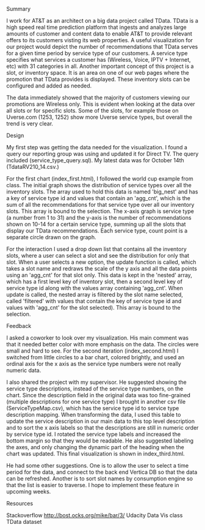 Summary

I work for AT&T as an architect on a big data project called TData. TData is a high speed real time prediction platform that ingests and analyzes large amounts of customer and content data to enable AT&T to provide relevant offers to its customers visting its web properties.  A useful visualization for our project would depict the number of recommendations that TData serves for a given time period by service type of our customers.  A service type specifies what services a customer has (Wireless, Voice, IPTV + Internet, etc) with 31 categories in all.  Another important concept of this project is a slot, or inventory space.  It is an area on one of our web pages where the promotion that TData provides is displayed.  These inventory slots can be configured and added as needed.

The data immediately showed that the majority of customers viewing our promotions are Wireless only.  This is evident when looking at the data over all slots or for specific slots.  Some of the slots, for example those on Uverse.com (1253, 1252) show more Uverse service types, but overall the trend is very clear.


Design

My first step was getting the data needed for the visualization.  I found a query our reporting group was using and updated it for Direct TV. The query included (service_type_query.sql).  My latest data was for October 14th (TdataRV210_14.csv.)

For the first chart (index_first.html), I followed the world cup example from class. The initial graph shows the distribution of service types over all the inventory slots.  The array used to hold this data is named 'big_nest' and has a key of service type id and values that contain an 'agg_cnt', which is the sum of all the recommendations for that service type over all our inventory slots.   This array is bound to the selection.  The x-axis graph is service type (a number from 1 to 31) and the y-axis is the number of recommendations shown on 10-14 for a certain service type, summing up all the slots that display our TData recommendations.  Each service type, count point is a separate circle drawn on the graph.

For the interaction I used a drop down list that contains all the inventory slots, where a user can select a slot and see the distribution for only that slot.  When a user selects a new option, the update function is called, which takes a slot name and redraws the scale of the y axis and all the data points using an 'agg_cnt' for that slot only.  This data is kept in the 'nested' array, which has a first level key of inventory slot, then a second level key of service type id along with the values array containing 'agg_cnt'.  When update is called, the nested array is filtered by the slot name selected, called 'filtered' with values that contain the key of service type id and values with 'agg_cnt' for the slot selected).   This array is bound to the selection.


Feedback

I asked a coworker to look over my visualization.  His main comment was that it needed better color with more emphasis on the data.  The circles were small and hard to see.  For the second iteration (index_second.html) I switched from little circles to a bar chart, colored brightly, and used an ordinal axis for the x axis as the service type numbers were not really numeric data. 

I also shared the project with my supervisor.  He suggested showing the service type descriptions, instead of the service type numbers, on the chart.  Since the description field in the original data was too fine-grained (multiple descriptions for one service type) I brought in another csv file (ServiceTypeMap.csv), which has the service type id to service type description mapping.  When transforming the data, I used this table to update the service description in our main data to this top level description and to sort the x axis labels so that the descriptions are still in numeric order by service type id. I rotated the service type labels and increased the bottom margin so that they would be readable.  He also suggested labeling the axes, and only changing the dynamic part of the heading when the chart was updated. This final visualization is shown in index_third.html.

He had some other suggestions.  One is to allow the user to select a time period for the data, and connect to the back end Vertica DB so that the data can be refreshed.  Another is to sort slot names by consumption engine so that the list is easier to traverse.  I hope to implement these feature in upcoming weeks.

Resources

Stackoverflow
http://bost.ocks.org/mike/bar/3/
Udacity Data Vis class
TData dataset









